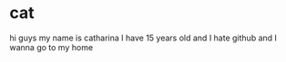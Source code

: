 # cat
hi guys my name is catharina I have 15 years old and I hate github and I wanna go to my home 

